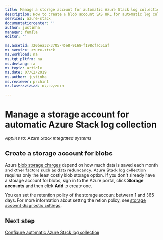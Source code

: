 ```yaml
---
title: Manage a storage account for automatic Azure Stack log collection | Microsoft Docs
description: How to create a blob account SAS URL for automatic log collection in Azure Stack Help + Support.
services: azure-stack
documentationcenter: ''
author: justinha
manager: femila
editor: ''

ms.assetid: a20bea32-3705-45e8-9168-f198cfac51af
ms.service: azure-stack
ms.workload: na
ms.tgt_pltfrm: na
ms.devlang: na
ms.topic: article
ms.date: 07/02/2019
ms.author: justinha
ms.reviewer: prchint
ms.lastreviewed: 07/02/2019

---
```

# Manage a storage account for automatic Azure Stack log collection 

*Applies to: Azure Stack integrated systems*

## Create a storage account for blobs

Azure [blob storage charges](https://azure.microsoft.com/pricing/details/storage/blobs/) depend on how much data is saved each month and other factors such as data redundancy. 
Azure Stack log collection requires only the least costly blob storage option. 
If you don't already have a storage account for blobs, sign in to the Azure portal, click **Storage accounts**  and then click **Add** to create one.

You can set the retention policy of the storage account between 1 and 365 days. For more information about setting the retion policy, see [storage account diagnostic settings](https://docs.microsoft.com/azure/azure-monitor/platform/archive-diagnostic-logs#diagnostic-settings). 

## Next step

[Configure automatic Azure Stack log collection](azure-stack-configure-automatic-log-collection.md)